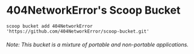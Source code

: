 # 404NetworkError's Scoop Bucket

`scoop bucket add 404NetworkError 'https://github.com/404NetworkError/scoop-bucket.git'`

###### Note: This bucket is a mixture of portable and non-portable applications.
